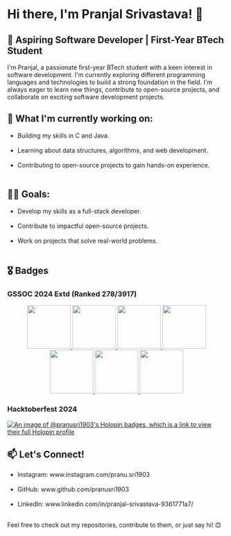 # Hi there, I'm Pranjal Srivastava! 👋
## 🚀 Aspiring Software Developer | First-Year BTech Student
I'm Pranjal, a passionate first-year BTech student with a keen interest in software development. I'm currently exploring different programming languages and technologies to build a strong foundation in the field. I'm always eager to learn new things, contribute to open-source projects, and collaborate on exciting software development projects.

## 🌱 What I'm currently working on:
<ul>
  <li>Building my skills in C and Java.</li><br>
  <li>Learning about data structures, algorithms, and web development.</li><br>
  <li>Contributing to open-source projects to gain hands-on experience.</li><br>
</ul>

## 👨‍💻 Goals:
<ul>
  <li>Develop my skills as a full-stack developer.</li><br>
  <li>Contribute to impactful open-source projects.</li><br>
  <li>Work on projects that solve real-world problems.</li><br>
</ul>

## 🎖️ Badges
### GSSOC 2024 Extd (Ranked 278/3917)
<div style='display:flex; align-items:center; gap: 10px;' align='center'><a href="https://gssoc.girlscript.tech/leaderboard">
<img src="https://raw.githubusercontent.com/GSSoC24/Hack-Web3Conf/refs/heads/main/assets/Hack-Web3Conf%202024%20Badge%20(2).png" width="100px" height="100px" />
<img src="https://raw.githubusercontent.com/GSSoC24/Postman-Challenge/main/docs/assets/Postman%20White.png" width="100px" height="100px" />
  <img src="https://raw.githubusercontent.com/GSSoC24/Postman-Challenge/main/docs/assets/1.png" width="100px" height="100px" />
  <img src="https://raw.githubusercontent.com/GSSoC24/Postman-Challenge/main/docs/assets/2.png" width="100px" height="100px" />
  <img src="https://raw.githubusercontent.com/GSSoC24/Postman-Challenge/main/docs/assets/3.png" width="100px" height="100px" />
  <img src="https://raw.githubusercontent.com/GSSoC24/Postman-Challenge/main/docs/assets/4.png" width="100px" height="100px" />
  <img src="https://raw.githubusercontent.com/GSSoC24/Postman-Challenge/main/docs/assets/5.png" width="100px" height="100px" />
</a>
</div>
</details>

### Hacktoberfest 2024
[![An image of @pranusri1903's Holopin badges, which is a link to view their full Holopin profile](https://holopin.me/pranusri1903)](https://holopin.io/@pranusri1903)

## 📫 Let's Connect!
<ul>
  <li>Instagram: www.instagram.com/pranu.sri1903</li><br>
  <li>GitHub: www.github.com/pranusri1903</li><br>
  <li>LinkedIn: www.linkedin.com/in/pranjal-srivastava-9361771a7/</li><br>
</ul>

Feel free to check out my repositories, contribute to them, or just say hi! 😊
